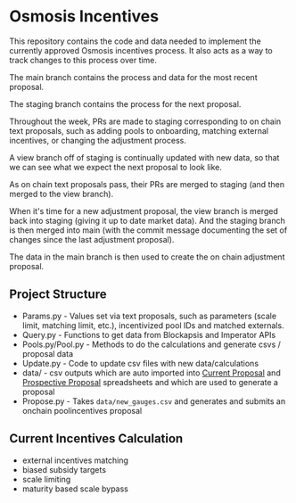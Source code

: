 # Osmosis Incentives

This repository contains the code and data needed to implement the currently approved Osmosis incentives process. It also acts as a way to track changes to this process over time.

The main branch contains the process and data for the most recent proposal.

The staging branch contains the process for the next proposal.

Throughout the week, PRs are made to staging corresponding to on chain text proposals, such as adding pools to onboarding, matching external incentives, or changing the adjustment process.

A view branch off of staging is continually updated with new data, so that we can see what we expect the next proposal to look like.

As on chain text proposals pass, their PRs are merged to staging (and then merged to the view branch).

When it's time for a new adjustment proposal, the view branch is merged back into staging (giving it up to date market data). And the staging branch is then merged into main (with the commit message documenting the set of changes since the last adjustment proposal).

The data in the main branch is then used to create the on chain adjustment proposal.


## Project Structure

- Params.py - Values set via text proposals, such as parameters (scale limit, matching limit, etc.), incentivized pool IDs and matched externals.
- Query.py - Functions to get data from Blockapsis and Imperator APIs
- Pools.py/Pool.py - Methods to do the calculations and generate csvs / proposal data
- Update.py - Code to update csv files with new data/calculations
- data/ - csv outputs which are auto imported into [Current Proposal](https://docs.google.com/spreadsheets/d/1oEn8JtrIU1mze_3Fw4DbbxWBq6yPUM-yAoaOPxG6Y1k/edit?usp=sharing) and [Prospective Proposal]() spreadsheets and which are used to generate a proposal
- Propose.py - Takes `data/new_gauges.csv` and generates and submits an onchain poolincentives proposal

## Current Incentives Calculation

- external incentives matching
- biased subsidy targets
- scale limiting
- maturity based scale bypass
